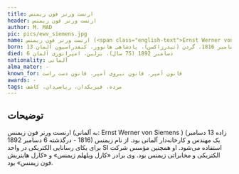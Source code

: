 ```yaml
---
title: ارنست ورنر فون زیمنس
header: ارنست ورنر فون زیمنس
author: M. MAD
pic: pics/ewv_siemens.jpg
name: ارنست ورنر فون زیمنس (<span class="english-text">Ernst Werner von Siemens</span>)
born: 13 دسامبر 1816، گردن (نیدرزاکسن)، پادشاهی هانوور، کنفدراسیون آلمان
died: 6 دسامبر 1892 (75 سال)، برلین، امپراتوری آلمان
nationality: آلمانی
alma_mater: -
known_for: قانون آمپر، قانون نیروی آمپر، قانون دست راست
awards: -
tags: مرده، فیزیکدان، ریاضی‌دان، کاشف
---
```


<h2 class="fa-IR-explanation-header">توضیحات</h2>
<p>
ارنست ورنر فون زیمنس (به آلمانی:
<span class="english-text">Ernst Werner von Siemens</span>
) (زاده 13 دسامبر 1816 - درگذشته 6 دسامبر 1892) یک مهندس و کارخانه‌دار آلمانی
بود. از نام زیمنس برای یکای رسانایی الکتریکی در واحد SI استفاده می‌شود. او
همچنین مؤسس شرکت الکتریکی و مخابراتی زیمنس بود. وی برادر «کارل ویلهلم زیمنس» و
«کارل هاینریش فون زیمنس» بود.
</p>
